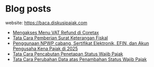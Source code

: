# Blog posts

website: https://baca.diskusipajak.com

<!-- BLOG-POST-LIST:START -->
- [Mengakses Menu VAT Refund di Coretax](https://baca.diskusipajak.com/mengakses-menu-vat-refund-di-coretax/)
- [Tata Cara Pemberian Surat Keterangan Fiskal](https://baca.diskusipajak.com/tata-cara-pemberian-surat-keterangan-fiskal/)
- [Penggunaan NPWP cabang, Sertifikat Elektronik, EFIN, dan Akun Pengusaha Kena Pajak di 2025](https://baca.diskusipajak.com/penggunaan-npwp-cabang-sertifikat-elektronik-efin-dan-akun-pengusaha-kena-pajak-di-2025/)
- [Tata Cara Pencabutan Penetapan Status Wajib Pajak](https://baca.diskusipajak.com/tata-cara-pencabutan-penetapan-status-wajib-pajak/)
- [Tata Cara Perubahan Data atas Penambahan Status Wajib Pajak](https://baca.diskusipajak.com/tata-cara-perubahan-data-atas-penambahan-status-wajib-pajak/)
<!-- BLOG-POST-LIST:END -->

<!--
**kelaspajak/kelaspajak** is a ✨ _special_ ✨ repository because its `README.md` (this file) appears on your GitHub profile.

Here are some ideas to get you started:

- 🔭 I’m currently working on ...
- 🌱 I’m currently learning ...
- 👯 I’m looking to collaborate on ...
- 🤔 I’m looking for help with ...
- 💬 Ask me about ...
- 📫 How to reach me: ...
- 😄 Pronouns: ...
- ⚡ Fun fact: ...
-->
